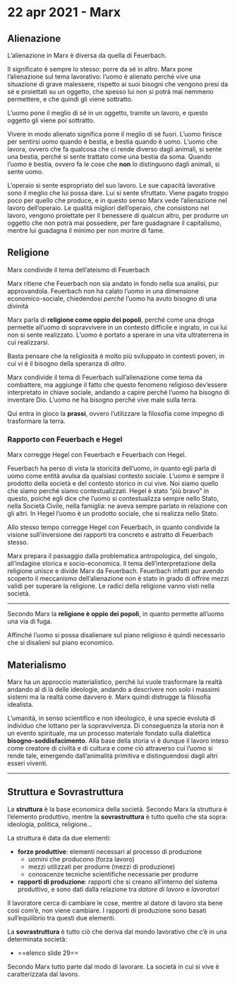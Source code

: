 # 22 apr 2021 - Marx
## Alienazione
L’alienazione in Marx è diversa da quella di Feuerbach.

Il significato è sempre lo stesso: porre da sé in altro.
Marx pone l’alienazione sul tema lavorativo: l’uomo è alienato perché vive una situazione di grave malessere, rispetto ai suoi bisogni che vengono presi da sé e proiettati su un oggetto, che spesso lui non si potrà mai nemmeno permettere, e che quindi gli viene sottratto.

L’uomo pone il meglio di sé in un oggetto, tramite un lavoro, e questo oggetto gli viene poi sottratto.

Vivere in modo alienato significa porre il meglio di sé fuori. L’uomo finisce per sentirsi uomo quando è bestia, e bestia quando è uomo.
L’uomo che lavora, ovvero che fa qualcosa che ci rende diverso dagli animali, si sente una bestia, perché si sente trattato come una bestia da soma.
Quando l’uomo è bestia, ovvero fa le cose che **non** lo distinguono dagli animali, si sente uomo.

L’operaio si sente espropriato del suo lavoro. Le sue capacità lavorative sono il meglio che lui possa dare. Lui si sente sfruttato. Viene pagato troppo poco per quello che produce, e in questo senso Marx vede l’alienazione nel lavoro dell’operaio.
Le qualità migliori dell’operaio, che consistono nel lavoro, vengono proiettate per il benessere di qualcun altro, per produrre un oggetto che non potrà mai possedere, per fare guadagnare il capitalismo, mentre lui guadagna il minimo per non morire di fame.

## Religione
Marx condivide il tema dell’ateismo di Feuerbach

Marx ritiene che Feuerbach non sia andato in fondo nella sua analisi, pur approvandola. Feuerbach non ha calato l’uomo in una dimensione economico-sociale, chiedendosi *perché* l’uomo ha avuto bisogno di una divinità

Marx parla di **religione come oppio dei popoli**, perché come una droga permette all’uomo di sopravvivere in un contesto difficile e ingrato, in cui lui non si sente realizzato.
L’uomo è portato a sperare in una vita ultraterrena in cui realizzarsi.

Basta pensare che la religiosità è molto più sviluppato in contesti poveri, in cui vi è il bisogno della speranza di *altro*.

Marx condivide il tema di Feuerbach sull’alienazione come tema da combattere, ma aggiunge il fatto che questo fenomeno religioso dev’essere interpretato in chiave sociale, andando a capire perché l’uomo ha bisogno di inventare Dio.
L’uomo ne ha bisogno perché vive male sulla terra.

Qui entra in gioco la **prassi**, ovvero l’utilizzare la filosofia come impegno di trasformare la terra.

### Rapporto con Feuerbach e Hegel
Marx corregge Hegel con Feuerbach e Feuerbach con Hegel.

Feuerbach ha perso di vista la storicità dell’uomo, in quanto egli parla di uomo come entità avulsa da qualsiasi contesto sociale.
L’uomo è sempre il prodotto della società e del contesto storico in cui vive. Noi siamo quello che siamo perché siamo contestualizzati.
Hegel è stato “più bravo” in questo, poiché egli dice che l’uomo si contestualizza sempre nello Stato, nella Società Civile, nella famiglia: ne aveva sempre parlato in relazione con gli altri. In Hegel l’uomo è un prodotto sociale, che si realizza nello Stato.

Allo stesso tempo corregge Hegel con Feuerbach, in quanto condivide la visione sull’inversione dei rapporti tra concreto e astratto di Feuerbach stesso.

Marx prepara il passaggio dalla problematica antropologica, del singolo, all’indagine storica e socio-economica.
Il tema dell’interpretazione della religione unisce e divide Marx da Feuerbach.
Feuerbach infatti pur avendo scoperto il meccanismo dell’alienazione non è stato in grado di offrire mezzi validi per superare la religione.
Le radici della religione vanno visti nella società.
- - - -

Secondo Marx la **religione è oppio dei popoli**, in quanto permette all’uomo una via di fuga.

Affinché l’uomo si possa disalienare sul piano religioso è quindi necessario che si disalieni sul piano economico.

## Materialismo
Marx ha un approccio materialistico, perché lui vuole trasformare la realtà andando al di là delle ideologie, andando a descrivere non solo i massimi sistemi ma la realtà come davvero è.
Marx quindi distrugge la filosofia idealista.

L’umanità, in senso scientifico e non ideologico, è una specie evoluta di individuo che lottano per la sopravvivenza.
Di conseguenza la storia non è un evento spirituale, ma un processo materiale fondato sulla dialettica **bisogno-soddisfacimento**.
Alla base della storia vi è dunque il lavoro inteso come creatore di civiltà e di cultura e come ciò attraverso cui l’uomo si rende tale, emergendo dall’animalità primitiva e distinguendosi dagli altri esseri viventi.
- - - -
## Struttura e Sovrastruttura
La **struttura** è la base economica della società. Secondo Marx la struttura è l’elemento produttivo, mentre la **sovrastruttura** è tutto quello che sta sopra: ideologia, politica, religione...

La struttura è data da due elementi:
- **forze produttive**: elementi necessari al processo di produzione
	- uomini che producono (forza lavoro)
	- mezzi utilizzati per produrre (mezzi di produzione)
	- conoscenze tecniche scientifiche necessarie per produrre
- **rapporti di produzione**: rapporti che si creano all’interno del sistema produttivo, e sono dati dalla relazione tra *datore di lavoro* e *lavoratori*

Il lavoratore cerca di cambiare le cose, mentre al datore di lavoro sta bene così com’è, non viene cambiare. I rapporti di produzione sono basati sull’equilibrio tra questi due elementi.

La **sovrastruttura** è tutto ciò che deriva dal mondo lavorativo che c’è in una determinata società:
- ==elenco slide 29==

Secondo Marx tutto parte dal modo di lavorare. La società in cui si vive è caratterizzata dal lavoro.
